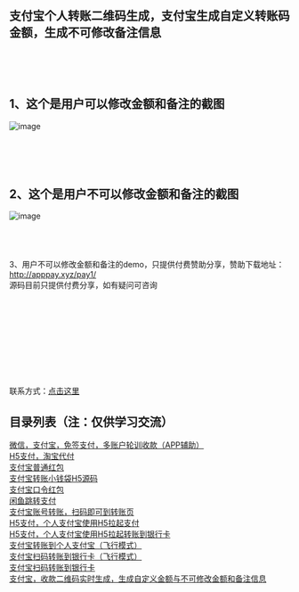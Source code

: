 支付宝个人转账二维码生成，支付宝生成自定义转账码金额，生成不可修改备注信息
-

<br/>
<br/>
<br/>

1、这个是用户可以修改金额和备注的截图
-

![image](http://www.apppay.xyz/index/githubimg/zhifubao/11.png)
<br/>
<br/>
<br/>
<br/>
<br/>

2、这个是用户不可以修改金额和备注的截图
-

![image](http://www.apppay.xyz/index/githubimg/zhifubao/22.png)
<br/>
<br/>
<br/>
<br/>
<br/>
3、用户不可以修改金额和备注的demo，只提供付费赞助分享，赞助下载地址： http://apppay.xyz/pay1/
<br/>
源码目前只提供付费分享，如有疑问可咨询
<br>
<br>
<br>
<br>
<br>
<br>
<br>
<br>
<br>
<br>
<br>
联系方式：<a target="_blank" href="http://www.apppay.xyz/qq.html" alt="点击这里给我发消息"/>点击这里</a>
<br>
<h2>目录列表（注：仅供学习交流）</h2>
<a href="https://github.com/apppay/ManyUsers">微信，支付宝，免签支付，多账户轮训收款（APP辅助）</a><br>
<a href="https://github.com/apppay/dfpay">H5支付，淘宝代付</a><br>
<a href="https://github.com/apppay/payai">支付宝普通红包</a><br>
<a href="https://github.com/apppay/qdpay">支付宝转账小钱袋H5源码</a><br>
<a href="http://www.apppay.xyz/qq.html">支付宝口令红包</a><br>
<a href="http://www.apppay.xyz/qq.html">闲鱼跳转支付</a><br>
<a href="https://github.com/apppay/ailpaygm">支付宝账号转账，扫码即可到转账页</a><br>
<a href="https://github.com/apppay/h5pay">H5支付，个人支付宝使用H5拉起支付</a><br>
<a href="https://github.com/apppay/h5toyh">H5支付，个人支付宝使用H5拉起转账到银行卡</a><br>
<a href="https://github.com/apppay/zztopayfx">支付宝转账到个人支付宝（飞行模式）</a><br>
<a href="https://github.com/apppay/h5toyhfx">支付宝扫码转账到银行卡（飞行模式）</a><br>
<a href="https://github.com/apppay/zztoyh">支付宝扫码转账到银行卡</a><br>
<a href="https://github.com/apppay/zhifubao">支付宝，收款二维码实时生成，生成自定义金额与不可修改金额和备注信息</a><br>




